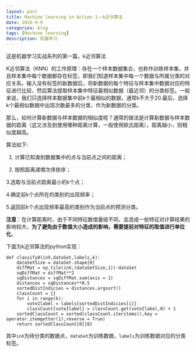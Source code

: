 ```yaml
---
layout: post
title: Machine learning in Action 1——k近邻算法
date: 2016-9-9
categories: blog
tags: [Machine learning]
description: 机器学习
---
```


这是机器学习实战系列的第一篇，k近邻算法

K近邻算法（KNN）的工作原理：存在一个样本数据集合，也称作训练样本集，并且样本集中每个数据都存在标签，即我们知道样本集中每一个数据与所属分类的对应关系。输入没有标签的新数据后，将新数据的每个特征与样本集中数据对应的特征进行比较，然后算法提取样本集中特征最相似数据（最近邻）的分类标签。一般来说，我们只选择样本数据集中前k个最相似的数据，通常k不大于20.最后，选择k个最相似数据中出现次数最多的分类，作为新数据的分类。

那么，如何计算新数据与样本数据的相似度呢？通常的做法是计算新数据与样本数据的距离（这又涉及到使用哪种距离计算，一般使用欧氏距离），距离越小，则相似度越高。

算法如下:

 1. 计算已知类别数据集中的点与当前点之间的距离；

 2. 按照距离递增次序排序；

 3.选取与当前点距离最小的k个点；

 4.确定前k个点所在的类别的出现频率；

 5.返回前k个点出现频率最高的类别作为当前点的预测分类。

**注意**：在计算距离时，由于不同特征数值量级不同，会造成一些特征对计算结果的影响较大，**为了避免由于数值大小造成的影响，需要提前对特征的取值进行单位化**。

下面为k近邻算法的python实现：

```
def classify0(inX,dataSet,labels,k):
	dataSetSize = dataSet.shape[0]
	diffMat = np.tile(inX,(dataSetSize,1))-dataSet
	sqDiffMat = diffMat**2
	sqDistances = sqDiffMat.sum(axis = 1)
	distances = sqDistances**0.5
	sortedDistIndicies = distances.argsort()
	classCount = {}
	for i in range(k):
		voteIlabel = labels[sortedDistIndicies[i]]
		classCount[voteIlabel] = classCount.get(voteIlabel,0) + 1
	sortedClassCount = sorted(classCount.iteritems(),key = operator.itemgetter(1),reverse = True)
	return sortedClassCount[0][0]

```

其中`inX`为待分类的数据点，`dataSet`为训练数据，`labels`为训练数据对应的分类标签。





